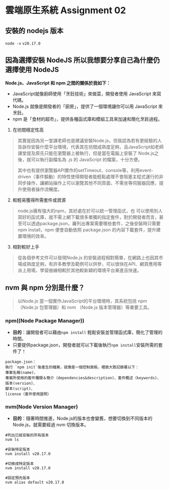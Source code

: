 # 雲端原生系統 Assignment 02

## 安裝的 nodejs 版本
`node -v`
`v20.17.0`

## 因為選擇安裝 NodeJS 所以我想要分享自己為什麼仍選擇使用 NodeJS


**Node.js、JavaScript 和 npm 之間的關係於我如下：**
- JavaScript就像廚師使用「烹飪技術」來做菜，開發者使用 JavaScript 來寫代碼。
- Node.js 就像是開發者的「廚房」，提供了一個環境讓你可以用 JavaScript 來烹飪。
- npm 是「食材的超市」，提供各種函式庫和模組工具來加速和簡化烹飪過程。


1. 在坊間穩定性高
>其實是因為另一堂課老師也是建議安裝Node.js，但我認為若有更經驗的人告訴你安裝什麼平台環境，代表其在坊間成熟度足夠，且JavaScript如老師課堂提及原先只能在瀏覽器上被執行，但是當在電腦上安裝了 Node.js之後，就可以執行副檔名為 .js 的 JavaScript 的檔案，十分方便。
>
>其中也有提供瀏覽器API實作的setTimeout、console等，利用event-driven（事件驅動）的特性使得開發者能輕鬆處理不會阻塞主程式運行的非同步操作，讓網站操作上可以瀏覽其他不同頁面，不需坐等伺服器回應，提升使用者操作流暢度。
>
2. 較輕易獲得所需套件或資源
>node.js擁有強大的npm，其好處在於可以統一管理函式，也
可以使用別人寫好的函式庫，就不需上網下載很多單獨的指定套件，對於開發者而言，甚至可以透過package.json，羅列出專案需要哪些套件，之後安裝時只需要 npm install，npm 便會自動依照 package.json 的內容下載套件，提升建置環境的效率。
>
3. 相對較好上手
>從各個參考文件可以發現Node.js 的安裝過程相對簡單，在網路上也因其市場成熟度足夠，有許多教學及範例可以供參，可以很快在API、網頁應用等派上用場，學習曲線相較於其他較新穎的環境平台漸進且快速。
>

## nvm 與 npm 分別是什麼？
>以Node.js 當一個實作JavaScript的平台環境時，其系統包括 npm （Node.js 包管理器）和 nvm （Node.js 版本管理器）等重要工具。
>

### npm((Node Package Manager))
- **目的**：讓開發者可以藉由`npm install` 輕鬆安裝並管理函式庫，簡化了管理的時間。
- 只要提供package.json，開發者就可以下載後執行`npm install`安裝所需的套件了！
```
package.json：
執行 `npm init`後產生的檔案，就像是一個控制面板，裡面大致記錄著以下：
專案名稱(name)、
專案所使用的套件種類＆簡介（dependencies&description)、套件概述（keywords)、
版本(version)、
腳本(script)、
license（套件使用證照）
```

### nvm(Node Version Manager)
- **目的**：隨著時間推進，Node.js的版本也會變舊，想要切換到不同版本的Node.js，就需要經過 nvm 切換版本。

``` 
#列出已經安裝的所有版本
nvm ls

#安裝特定版本
nvm install v20.17.0

#切換成特定版本
nvm install v20.17.0

#設定預先版本
nvm alias default v20.17.0
```